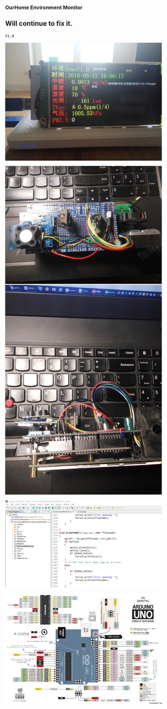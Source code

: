 ### OurHome Environment Monitor

## Will continue to fix it.



`V1.0`

![](/doc/pictures/EnvironmentMonitor/1.jpg)

![](/doc/pictures/EnvironmentMonitor/2.jpg)![](/doc/pictures/EnvironmentMonitor/3.jpg)

![demo](doc/pictures/demo.png "demo picture")

![](doc/pictures/UNO_PIN.png)